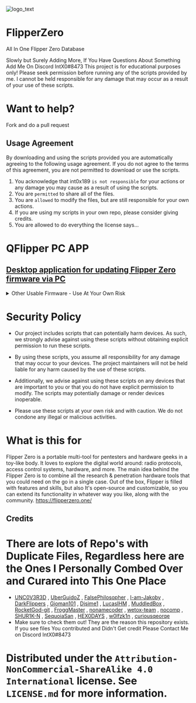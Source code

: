 ![logo_text](https://user-images.githubusercontent.com/106865493/172037549-3e7167a0-ceb1-45ee-bd4b-549057f21adb.svg)
# FlipperZero
All In One Flipper Zero Database

Slowly but Surely Adding More, If You Have Questions About Something Add Me On Discord IntX0#8473
This project is for educational purposes only! Please seek permission before running any of the scripts provided by me. I cannot be held responsible for any damage that may occur as a result of your use of these scripts.
# Want to help?
Fork and do a pull request

## Usage Agreement

By downloading and using the scripts provided you are automatically agreeing to the following usage agreement. If you do not agree to the terms of this agreement, you are not permitted to download or use the scripts.

1. You acknowledge that int0x189 ``is not responsible`` for your actions or any damage you may cause as a result of using the scripts.
2. You are ``permitted`` to share all of the files.
3. You are ``allowed`` to modify the files, but are still responsible for your own actions.
4. If you are using my scripts in your own repo, please consider giving credits.
5. You are allowed to do everything the license says...

# QFlipper PC APP
## [Desktop application for updating Flipper Zero firmware via PC](https://flipperzero.one/update)

<details><summary>Other Usable Firmware - Use At Your Own Risk</summary>
 Unleashed firmware - By Eng1n33r https://github.com/Eng1n33r/flipperzero-firmware/blob/dev/ReadMe.md
 
 flipperzero-firmware-wPlugins - By RogueMaster https://github.com/RogueMaster/flipperzero-firmware-wPlugins/blob/unleashed/README.md
 
 flipperzero-firmware - By wetox-team https://github.com/wetox-team/flipperzero-firmware/blob/dev/ReadMe.md
 
 flipperzero-firmware - By MuddledBox https://github.com/MuddledBox/flipperzero-firmware/blob/dev/ReadMe.md
 
 flipperzero-firmware - By v1nc https://github.com/v1nc/flipperzero-firmware/blob/dev/ReadMe.md
</details>

# Security Policy

- Our project includes scripts that can potentially harm devices. As such, we strongly advise against using these scripts without obtaining explicit permission to run these scripts.

- By using these scripts, you assume all responsibility for any damage that may occur to your devices. The project maintainers will not be held liable for any harm caused by the use of these scripts.

- Additionally, we advise against using these scripts on any devices that are important to you or that you do not have explicit permission to modify. The scripts may potentially damage or render devices inoperable.

- Please use these scripts at your own risk and with caution. We do not condone any illegal or malicious activities.

# What is this for
Flipper Zero is a portable multi-tool for pentesters and hardware geeks in a toy-like body. It loves to explore the digital world around: radio protocols, access control systems, hardware, and more. The main idea behind the Flipper Zero is to combine all the research & penetration hardware tools that you could need on the go in a single case. Out of the box, Flipper is filled with features and skills, but also It's open-source and customizable, so you can extend its functionality in whatever way you like, along with the community.
https://flipperzero.one/
## Credits
# There are lots of Repo's with Duplicate Files, Regardless here are the Ones I Personally Combed Over and Curared into This One Place
* [UNC0V3R3D] , [UberGuidoZ] , [FalsePhilosopher] , [I-am-Jakoby] , [DarkFlippers] , [Gioman101] , [Djsime1] , [LucasIHM] , [MuddledBox] , [RocketGod-git] , [FroggMaster] , [nonamecoder] , [wetox-team] , [nocomp] , [SHUR1K-N] , [SequoiaSan] , [HEX0DAYS] , [w0lfzk1n] , [curiousqeorqe]
* Make sure to check them out! They are the reason this repository exists. If you see files You contributed and Didn't Get credit Please Contact Me on Discord IntX0#8473

[UNC0V3R3D]: https://github.com/UNC0V3R3D/Flipper_Zero-BadUsb
[UberGuidoZ]: https://github.com/UberGuidoZ
[FalsePhilosopher]: https://github.com/FalsePhilosopher
[I-am-Jakoby]: https://github.com/I-Am-Jakoby
[DarkFlippers]: https://github.com/DarkFlippers/unleashed-firmware
[Gioman101]: https://github.com/Gioman101/FlipperAmiibo
[Djsime1]: https://github.com/djsime1/awesome-flipperzero
[LucasIHM]: https://github.com/Lucaslhm/Flipper-IRDB
[MuddledBox]: https://github.com/MuddledBox/FlipperZeroSub-GHz
[RocketGod-git]: https://github.com/RocketGod-git/Flipper_Zero
[FroggMaster]: https://github.com/FroggMaster/FlipperZero
[nonamecoder]: https://github.com/nonamecoder/FlipperZeroHondaFirmware
[wetox-team]: https://github.com/wetox-team/flipperzero-goodies
[nocomp]: https://github.com/nocomp/Flipper_Zero_Badusb_hack5_payloads
[SHUR1K-N]: https://github.com/SHUR1K-N/Flipper-Zero-Sub-GHz-Jamming-Files
[SequoiaSan]: https://github.com/SequoiaSan/FlipperZero-WiFi-Scanner_Module
[HEX0DAYS]: https://github.com/HEX0DAYS/FlipperZero-PWNDTOOLS
[w0lfzk1n]: https://github.com/w0lfzk1n/Flipper-Zero-NFC-Trolls
[curiousqeorqe]: https://github.com/curiousqeorqe/FlipperZeroDB




# Distributed under the `Attribution-NonCommercial-ShareAlike 4.0 International` license. See `LICENSE.md` for more information.


